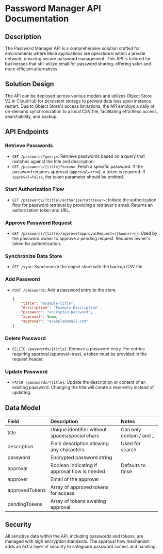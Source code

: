 # Password Manager API Documentation

## Description

The Password Manager API is a comprehensive solution crafted for environments where Mule applications are operational within a private network, ensuring secure password management. This API is tailored for businesses that still utilize email for password sharing, offering safer and more efficient alternatives.

## Solution Design

The API can be deployed across various models and utilizes Object Store V2 in CloudHub for persistent storage to prevent data loss upon instance restart. Due to Object Store's access limitations, the API employs a daily or on-demand synchronization to a local CSV file, facilitating effortless access, searchability, and backup.

## API Endpoints

### Retrieve Passwords
- `GET /passwords?query=`: Retrieve passwords based on a query that matches against the title and description.
- `GET /passwords/{title}?token=`: Fetch a specific password. If the password requires approval (`approval=true`), a token is required. If `approval=false`, the token parameter should be omitted.

### Start Authorization Flow
- `GET /passwords/{title}/authorize?retriever=`: Initiate the authorization flow for password retrieval by providing a retriever's email. Returns an authorization token and URL.

### Approve Password Request
- `GET /passwords/{title}/approve?approvalRequest={}&owner={}`: Used by the password owner to approve a pending request. Requires owner's token for authentication.

### Synchronize Data Store
- `GET /sync`: Synchronize the object store with the backup CSV file.

### Add Password
- `POST /passwords`: Add a password entry to the store.
   ```json
   {
       "title": "example-title",
       "description": "Example Description",
       "password": "encrypted-password",
       "approval": true,
       "approver": "example@email.com"
   }
   
### Delete Password

  - `DELETE /passwords/{title}`: Remove a password entry. For entries requiring approval (approval=true), a token must be provided in the request header.

### Update Password

  - `PATCH /passwords/{title}`: Update the description or content of an existing password. Changing the title will create a new entry instead of updating.

## Data Model
| Field | Description | Notes |
| :-- | :-- | :-- |
| title | Unique identifier without spaces/special chars | Can only contain / and _ |
| description | Field description allowing any characters | Used for search |
| password | Encrypted password string |  |
| approval | Boolean indicating if approval flow is needed | Defaults to false |
| approver | Email of the approver |  |
| approvedTokens | Array of approved tokens for access |  |
| pendingTokens | Array of tokens awaiting approval |  |


## Security
All sensitive data within the API, including passwords and tokens, are managed with high encryption standards. The approval flow mechanism adds an extra layer of security to safeguard password access and handling.
